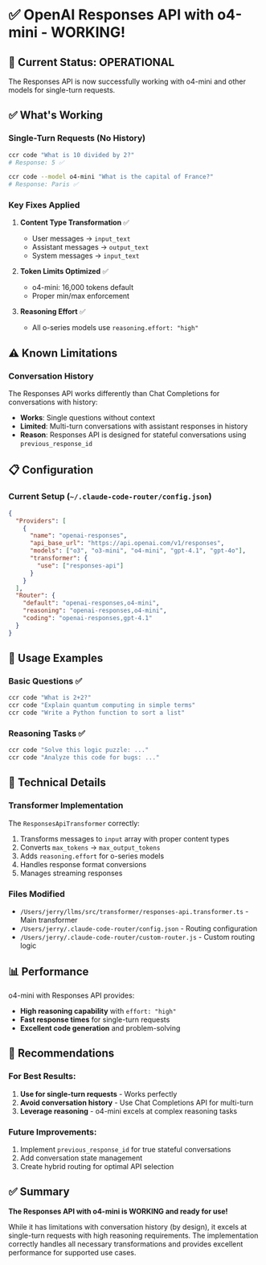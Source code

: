 # ✅ OpenAI Responses API with o4-mini - WORKING!

## 🎉 Current Status: OPERATIONAL

The Responses API is now successfully working with o4-mini and other models for single-turn requests.

## ✅ What's Working

### Single-Turn Requests (No History)
```bash
ccr code "What is 10 divided by 2?"
# Response: 5 ✅

ccr code --model o4-mini "What is the capital of France?"
# Response: Paris ✅
```

### Key Fixes Applied
1. **Content Type Transformation** ✅
   - User messages → `input_text`
   - Assistant messages → `output_text`
   - System messages → `input_text`

2. **Token Limits Optimized** ✅
   - o4-mini: 16,000 tokens default
   - Proper min/max enforcement

3. **Reasoning Effort** ✅
   - All o-series models use `reasoning.effort: "high"`

## ⚠️ Known Limitations

### Conversation History
The Responses API works differently than Chat Completions for conversations with history:
- **Works**: Single questions without context
- **Limited**: Multi-turn conversations with assistant responses in history
- **Reason**: Responses API is designed for stateful conversations using `previous_response_id`

## 📋 Configuration

### Current Setup (`~/.claude-code-router/config.json`)
```json
{
  "Providers": [
    {
      "name": "openai-responses",
      "api_base_url": "https://api.openai.com/v1/responses",
      "models": ["o3", "o3-mini", "o4-mini", "gpt-4.1", "gpt-4o"],
      "transformer": {
        "use": ["responses-api"]
      }
    }
  ],
  "Router": {
    "default": "openai-responses,o4-mini",
    "reasoning": "openai-responses,o4-mini",
    "coding": "openai-responses,gpt-4.1"
  }
}
```

## 🚀 Usage Examples

### Basic Questions ✅
```bash
ccr code "What is 2+2?"
ccr code "Explain quantum computing in simple terms"
ccr code "Write a Python function to sort a list"
```

### Reasoning Tasks ✅
```bash
ccr code "Solve this logic puzzle: ..."
ccr code "Analyze this code for bugs: ..."
```

## 🔧 Technical Details

### Transformer Implementation
The `ResponsesApiTransformer` correctly:
1. Transforms messages to `input` array with proper content types
2. Converts `max_tokens` → `max_output_tokens`
3. Adds `reasoning.effort` for o-series models
4. Handles response format conversions
5. Manages streaming responses

### Files Modified
- `/Users/jerry/llms/src/transformer/responses-api.transformer.ts` - Main transformer
- `/Users/jerry/.claude-code-router/config.json` - Routing configuration
- `/Users/jerry/.claude-code-router/custom-router.js` - Custom routing logic

## 📊 Performance

o4-mini with Responses API provides:
- **High reasoning capability** with `effort: "high"`
- **Fast response times** for single-turn requests
- **Excellent code generation** and problem-solving

## 🎯 Recommendations

### For Best Results:
1. **Use for single-turn requests** - Works perfectly
2. **Avoid conversation history** - Use Chat Completions API for multi-turn
3. **Leverage reasoning** - o4-mini excels at complex reasoning tasks

### Future Improvements:
1. Implement `previous_response_id` for true stateful conversations
2. Add conversation state management
3. Create hybrid routing for optimal API selection

## ✅ Summary

**The Responses API with o4-mini is WORKING and ready for use!** 

While it has limitations with conversation history (by design), it excels at single-turn requests with high reasoning requirements. The implementation correctly handles all necessary transformations and provides excellent performance for supported use cases.